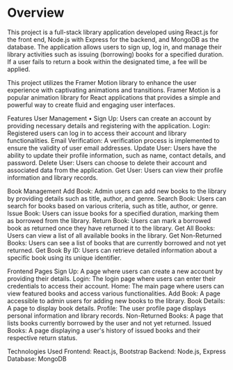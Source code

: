 <h1>Overview</h1>
This project is a full-stack library application developed using React.js for the front end, Node.js with Express for the backend, and MongoDB as the database. The application allows users to sign up, log in, and manage their library activities such as issuing (borrowing) books for a specified duration. If a user fails to return a book within the designated time, a fee will be applied.

This project utilizes the Framer Motion library to enhance the user experience with captivating animations and transitions. Framer Motion is a popular animation library for React applications that provides a simple and powerful way to create fluid and engaging user interfaces.

Features
User Management
• Sign Up: Users can create an account by providing necessary details and registering with the application.
Login: Registered users can log in to access their account and library functionalities.
Email Verification: A verification process is implemented to ensure the validity of user email addresses.
Update User: Users have the ability to update their profile information, such as name, contact details, and password.
Delete User: Users can choose to delete their account and associated data from the application.
Get User: Users can view their profile information and library records.

Book Management
Add Book: Admin users can add new books to the library by providing details such as title, author, and genre.
Search Book: Users can search for books based on various criteria, such as title, author, or genre.
Issue Book: Users can issue books for a specified duration, marking them as borrowed from the library.
Return Book: Users can mark a borrowed book as returned once they have returned it to the library.
Get All Books: Users can view a list of all available books in the library.
Get Non-Returned Books: Users can see a list of books that are currently borrowed and not yet returned.
Get Book By ID: Users can retrieve detailed information about a specific book using its unique identifier.

Frontend Pages
Sign Up: A page where users can create a new account by providing their details.
Login: The login page where users can enter their credentials to access their account.
Home: The main page where users can view featured books and access various functionalities.
Add Book: A page accessible to admin users for adding new books to the library.
Book Details: A page to display book details.
Profile: The user profile page displays personal information and library records.
Non-Returned Books: A page that lists books currently borrowed by the user and not yet returned.
Issued Books: A page displaying a user's history of issued books and their respective return status.

Technologies Used
Frontend: React.js, Bootstrap
Backend: Node.js, Express
Database: MongoDB
